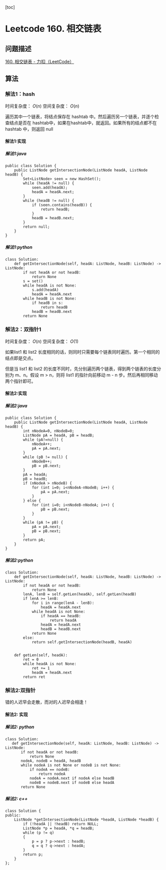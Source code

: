 [toc]

# Leetcode 160. 相交链表

## 问题描述

[160. 相交链表 - 力扣（LeetCode）](https://leetcode-cn.com/problems/intersection-of-two-linked-lists/)

## 算法

### 解法1：hash

时间复杂度： $O(n)$
空间复杂度： $O(n)$

遍历其中一个链表，将结点保存在 hashtab 中。然后遍历另一个链表，并逐个检查结点是否在 hashtab中，如果在hashtab中，就返回。如果所有的结点都不在 hashtab 中，则返回 null

#### 解法1:实现

##### 解法1:java

```
public class Solution {
    public ListNode getIntersectionNode(ListNode headA, ListNode headB) {
        Set<ListNode> seen = new HashSet();
        while (headA != null) {
            seen.add(headA);
            headA = headA.next;
        }
        while (headB != null) {
            if (seen.contains(headB)) {
                return headB;
            } 
            headB = headB.next;
        }
        return null;
    }
}
```

##### 解法1:python

```
class Solution:
    def getIntersectionNode(self, headA: ListNode, headB: ListNode) -> ListNode:
        if not headA or not headB: 
            return None
        s = set()
        while headA is not None:
            s.add(headA)
            headA = headA.next
        while headB is not None:
            if headB in s: 
                return headB
            headB = headB.next
        return None
```

### 解法2：双指针1

时间复杂度： $O(n)$
空间复杂度： $O(1)$

如果list1 和 list2 长度相同的话，则同时只需要每个链表同时遍历。第一个相同的结点即是交点。

但是当 list1 和 list2 的长度不同时，先分别遍历两个链表，得到两个链表的长度分别为 m、n。假设 m > n，则将 list1 的指针向前移动 m - n 步。然后再相同移动两个指针即可。


#### 解法2:实现

##### 解法2:java

```
public class Solution {
    public ListNode getIntersectionNode(ListNode headA, ListNode headB) {
        int nNodeA=0, nNodeB=0;
        ListNode pA = headA, pB = headB;
        while (pA!=null) {
            nNodeA++;
            pA = pA.next;
        }
        while (pB != null) {
            nNodeB++;
            pB = pB.next;
        }
        pA = headA;
        pB = headB;
        if (nNodeA > nNodeB) {
            for (int i=0; i<nNodeA-nNodeB; i++) {
                pA = pA.next;
            }
        } else {
            for (int i=0; i<nNodeB-nNodeA; i++) {
                pB = pB.next;
            }
        }
        while (pA != pB) { 
            pA = pA.next;
            pB = pB.next;
        }
        return pA;
    }
}
```

##### 解法2:python

```
class Solution:
    def getIntersectionNode(self, headA: ListNode, headB: ListNode) -> ListNode:
        if not headA or not headB: 
            return None
        lenA, lenB = self.getLen(headA), self.getLen(headB)
        if lenA >= lenB:
            for i in range(lenA - lenB):
                headA = headA.next
            while headA is not None:
                if headA == headB:
                    return headA
                headA = headA.next
                headB = headB.next
            return None
        else:
            return self.getIntersectionNode(headB, headA)


    def getLen(self, headA):
        ret = 0
        while headA is not None:
            ret += 1
            headA = headA.next
        return ret
```

### 解法2:双指针

错的人迟早会走散，而对的人迟早会相逢！

#### 解法2: 实现

##### 解法2: python

```
class Solution:
   def getIntersectionNode(self, headA: ListNode, headB: ListNode) -> ListNode:
       if not headA or not headB: 
           return None
       nodeA, nodeB = headA, headB
       while nodeA is not None or nodeB is not None:
           if nodeA == nodeB:
               return nodeA
           nodeA = nodeA.next if nodeA else headB
           nodeB = nodeB.next if nodeB else headA
       return None
```

##### 解法2: c++

```
class Solution {
public:
    ListNode *getIntersectionNode(ListNode *headA, ListNode *headB) {
        if (!headA || !headB) return NULL;
        ListNode *p = headA, *q = headB;
        while (p != q)
        {
            p = p ? p->next : headB;
            q = q ? q->next : headA;
        }
        return p;
    }
};
```